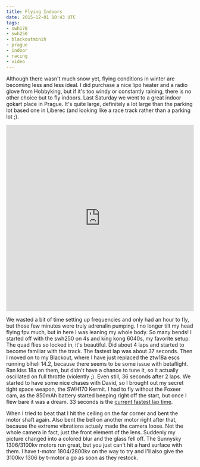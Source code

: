```yaml
---
title: Flying Indoors
date: 2015-12-01 10:43 UTC
tags:
- swh170
- swh250
- blackoutminih
- prague
- indoor
- racing
- video
---
```


Although there wasn't much snow yet, flying conditions in winter are becoming less and less ideal. I did purchase a nice lipo heater and a radio glove from Hobbyking, but if it's too windy or constantly raining, there is no other choice but to fly indoors. Last Saturday we went to a great indoor gokart place in Prague. It's quite large, definitely a lot large than the parking lot based one in Liberec (and looking like a race track rather than a parking lot ;).

<p>
<iframe width="100%" height="500" src="https://www.youtube.com/embed/HLzS7tu1slI" frameborder="0" allowfullscreen>
<a href="https://www.youtube.com/watch?v=HLzS7tu1slI">Praga Arena FPV Race</a></iframe>
</p>

We wasted a bit of time setting up frequencies and only had an hour to fly, but those few minutes were truly adrenalin pumping. I no longer tilt my head flying fpv much, but in here I was leaning my whole body. So many bends! I started off with the swh250 on 4s and king kong 6040s, my favorite setup. The quad flies so locked in, it's beautiful. Did about 4 laps and started to become familiar with the track. The fastest lap was about 37 seconds. Then I moved on to my Blackout, where I have just replaced the ztw18a escs running blheli 14.2, because there seems to be some issue with betaflight. Ran kiss 18a on them, but didn't have a chance to tune it, so it actually oscillated on full throttle (violently ;). Even still, 36 seconds after 2 laps. We started to have some nice chases with David, so I brought out my secret tight space weapon, the SWH170 Kermit. I had to fly without the Foxeer cam, as the 850mAh battery started beeping right off the start, but once I flew bare it was a dream. 33 seconds is the [current fastest lap time](https://www.youtube.com/watch?v=cHd6GdmeNgM). 

When I tried to beat that I hit the ceiling on the far corner and bent the motor shaft again. Also bent the bell on another motor right after that, because the extreme vibrations actualy made the camera loose. Not the whole camera in fact, just the front element of the lens. Suddenly my picture changed into a colored blur and the glass fell off. The Sunnysky 1306/3100kv motors run great, but you just can't hit a hard surface with them. I have t-motor 1804/2800kv on the way to try and I'll also give the 3100kv 1306 by t-motor a go as soon as they restock.
